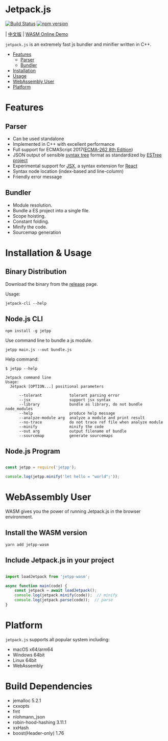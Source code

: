 # Jetpack.js

[![Build Status](https://travis-ci.com/vincentdchan/jetpack.js.svg?branch=master)](https://travis-ci.com/vincentdchan/jetpack.js)
[![npm version](https://img.shields.io/npm/v/jetpp.svg)](https://www.npmjs.com/package/jetpp)

| [中文版](./README_CN.md) | [WASM Online Demo](https://diverse.space/jetpack-wasm-demo/)

`jetpack.js` is an extremely fast js bundler and minifier written in C++.

- [Features](#Features)
  - [Parser](#parser)
  - [Bundler](#bundler)
- [Installation](#Installation)
- [Usage](#usage)
- [WebAssembly User](#webAssembly-user)
- [Platform](#platform)

# Features

## Parser

- Can be used standalone
- Implemented in C++ with excellent performance
- Full support for ECMAScript 2017([ECMA-262 8th Edition](http://www.ecma-international.org/publications/standards/Ecma-262.htm))
- JSON output of sensible [syntax tree](https://github.com/estree/estree/blob/master/es5.md) format as standardized by [ESTree project](https://github.com/estree/estree)
- Experimental support for [JSX](https://facebook.github.io/jsx/), a syntax extension for [React](https://facebook.github.io/react/)
- Syntax node location (index-based and line-column)
- Friendly error message

## Bundler

- Module resolution.
- Bundle a ES project into a single file.
- Scope hoisting.
- Constant folding.
- Minify the code.
- Sourcemap generation

# Installation & Usage

## Binary Distribution

Download the binary from the [release](https://github.com/vincentdchan/jetpack.js/releases) page.

Usage:

```shell
jetpack-cli --help
```

## Node.js CLI

```
npm install -g jetpp
```


Use command line to bundle a js module.
```shell script
jetpp main.js --out bundle.js
```

Help command:

```shell script
$ jetpp --help

Jetpack command line
Usage:
  Jetpack [OPTION...] positional parameters

      --tolerant            tolerant parsing error
      --jsx                 support jsx syntax
      --library             bundle as library, do not bundle node_modules
      --help                produce help message
      --analyze-module arg  analyze a module and print result
      --no-trace            do not trace ref file when analyze module
      --minify              minify the code
      --out arg             output filename of bundle
      --sourcemap           generate sourcemaps
```

## Node.js Program

```javascript

const jetpp = require('jetpp');

console.log(jetpp.minify('let hello = "world";'));

```

# WebAssembly User

WASM gives you the power of running Jetpack.js in the browser environment.

## Install the WASM version

```
yarn add jetpp-wasm
```

## Include Jetpack.js in your project

```javascript

import loadJetpack from 'jetpp-wasm';

async function main(code) {
    const jetpack = await loadJetpack();
    console.log(jetpack.minify(code));  // minify
    console.log(jetpack.parse(code));  // parse
}

```

# Platform

`jetpack.js` supports all popular system including:

- macOS x64/arm64
- Windows 64bit
- Linux 64bit
- WebAssembly

# Build Dependencies

- jemalloc 5.2.1
- cxxopts
- fmt
- nlohmann_json
- robin-hood-hashing 3.11.1
- xxHash
- boost(Header-only) 1.76
